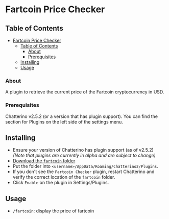 # Fartcoin Price Checker

## Table of Contents

- [Fartcoin Price Checker](#fartcoin-price-checker)
  - [Table of Contents](#table-of-contents)
    - [About ](#about-)
    - [Prerequisites](#prerequisites)
  - [Installing](#installing)
  - [Usage ](#usage-)

### About <a name = "about"></a>

A plugin to retrieve the current price of the Fartcoin cryptocurrency in USD.

### Prerequisites

Chatterino v2.5.2 (or a version that has plugin support). You can find the section for Plugins on the left side of the settings menu.

## Installing<a name = "installing"></a>

- Ensure your version of Chatterino has plugin support (as of v2.5.2) *(Note that plugins are currently in alpha and are subject to change)*
- [Download the `fartcoin` folder](https://download-directory.github.io/?url=https%3A%2F%2Fgithub.com%2Fjccdev45%2Fcheck-fartcoin%2Ftree%2Fmain%2Ffartcoin)
- Put the folder into `<username>/AppData/Roaming/Chatterino2/Plugins`.
- If you don't see the `Fartcoin Checker` plugin, restart Chatterino and verify the correct location of the `fartcoin` folder.
- Click `Enable` on the plugin in Settings/Plugins.

## Usage <a name = "usage"></a>

- `/fartcoin`: display the price of fartcoin
